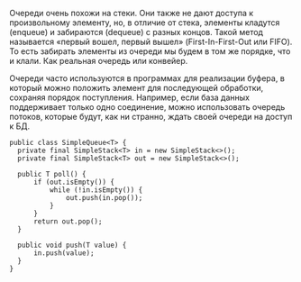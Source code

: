 Очереди очень похожи на стеки. Они также не дают доступа к произвольному элементу, но, в отличие от стека, 
элементы кладутся (enqueue) и забираются (dequeue) с разных концов. 
Такой метод называется «первый вошел, первый вышел» (First-In-First-Out или FIFO). 
То есть забирать элементы из очереди мы будем в том же порядке, что и клали. Как реальная очередь или конвейер.

Очереди часто используются в программах для реализации буфера, в который можно положить элемент для последующей обработки, 
сохраняя порядок поступления. Например, если база данных поддерживает только одно соединение, 
можно использовать очередь потоков, которые будут, как ни странно, ждать своей очереди на доступ к БД.

    public class SimpleQueue<T> {
      private final SimpleStack<T> in = new SimpleStack<>();
      private final SimpleStack<T> out = new SimpleStack<>();

      public T poll() {
          if (out.isEmpty()) {
              while (!in.isEmpty()) {
                  out.push(in.pop());
              }
          }
          return out.pop();
      }

      public void push(T value) {
          in.push(value);
      }
    }
